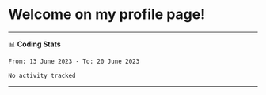 # Welcome on my profile page!
<!-- print(("dralla"[::-1]+"s").capitalize()) -->

<!-- ---
👨🏻‍💻 **Busy With**
* Learning new Skills.
* Building small Projects.
* Being helpful. -->

---
📊 **Coding Stats**
<!--START_SECTION:waka-->

```txt
From: 13 June 2023 - To: 20 June 2023

No activity tracked
```

<!--END_SECTION:waka-->
---
